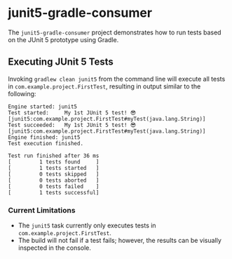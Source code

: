 # junit5-gradle-consumer

The `junit5-gradle-consumer` project demonstrates how to run tests based
on the JUnit 5 prototype using Gradle.

## Executing JUnit 5 Tests

Invoking `gradlew clean junit5` from the command line will execute all
tests in `com.example.project.FirstTest`, resulting in output similar
to the following:

```
Engine started: junit5
Test started:     My 1st JUnit 5 test! 😎 [junit5:com.example.project.FirstTest#myTest(java.lang.String)]
Test succeeded:   My 1st JUnit 5 test! 😎 [junit5:com.example.project.FirstTest#myTest(java.lang.String)]
Engine finished: junit5
Test execution finished.

Test run finished after 36 ms
[         1 tests found     ]
[         1 tests started   ]
[         0 tests skipped   ]
[         0 tests aborted   ]
[         0 tests failed    ]
[         1 tests successful]
```

### Current Limitations

- The `junit5` task currently only executes tests in `com.example.project.FirstTest`.
- The build will not fail if a test fails; however, the results can be visually inspected in the console.
